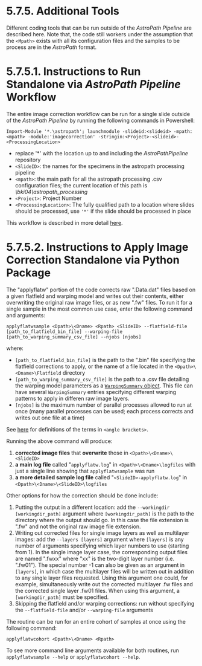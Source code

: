 # 5.7.5. Additional Tools

Different coding tools that can be run outside of the *AstroPath Pipeline* are described here. Note that, the code still workers under the assumption that the ```<Mpath>``` exists with all its configuration files and the samples to be process are in the *AstroPath* format.

# 5.7.5.1. Instructions to Run Standalone via *AstroPath Pipeline* Workflow
The entire image correction workflow can be run for a single slide outside of the *AstroPath Pipeline* by running the following commands in Powershell:

```
Import-Module '*.\astropath'; launchmodule -slideid:<slideid> -mpath:<mpath> -module:'imagecorrection' -stringin:<Project>-<slideid>-<ProcessingLocation>
```
- replace '\*' with the location up to and including the *AstroPathPipeline* repository
- ```<SlideID>```: the names for the specimens in the astropath processing pipeline
- ```<mpath>```: the main path for all the astropath processing .csv configuration files; the current location of this path is *\\bki04\astropath_processing*
- ```<Project>```: Project Number
- ```<ProcessingLocation>```: The fully qualified path to a location where slides should be processed, use `'*'` if the slide should be processed in place

This workflow is described in more detail [here](OverviewWorkflow.md#576-overview-workflow "Title").

# 5.7.5.2. Instructions to Apply Image Correction Standalone via Python Package
The "applyflatw" portion of the code corrects raw ".Data.dat" files based on a given flatfield and warping model and writes out their contents, either overwriting the original raw image files, or as new ".fw" files. To run it for a single sample in the most common use case, enter the following command and arguments:

`applyflatwsample <Dpath>\<Dname> <Rpath> <SlideID> --flatfield-file [path_to_flatfield_bin_file] --warping-file [path_to_warping_summary_csv_file] --njobs [njobs]`

where:
- `[path_to_flatfield_bin_file]` is the path to the ".bin" file specifying the flatfield corrections to apply, or the name of a file located in the `<Dpath>\<Dname>\Flatfield` directory
- `[path_to_warping_summary_csv_file]` is the path to a .csv file detailing the warping model parameters as a [`WarpingSummary` object](../../warping/utilities.py#L43-L61). This file can have several `WarpingSummary` entries specifying different warping patterns to apply in differen raw image layers.
- `[njobs]` is the maximum number of parallel processes allowed to run at once (many parallel processes can be used; each process corrects and writes out one file at a time)

See [here](../../../scans/docs/Definitions.md#43-definitions) for definitions of the terms in `<angle brackets>`.

Running the above command will produce:
1. **corrected image files** that **overwrite** those in `<Dpath>\<Dname>\<SlideID>`
1. **a main log file** called "`applyflatw.log`" in `<Dpath>\<Dname>\logfiles` with just a single line showing that `applyflatwsample` was run 
1. **a more detailed sample log file** called "`<SlideID>-applyflatw.log`" in `<Dpath>\<Dname>\<SlideID>\logfiles`

Other options for how the correction should be done include:
1. Putting the output in a different location: add the `--workingdir [workingdir_path]` argument where `[workingdir_path]` is the path to the directory where the output should go. In this case the file extension is ".fw" and not the original raw image file extension.
1. Writing out corrected files for single image layers as well as multilayer images: add the `--layers [layers]` argument where `[layers]` is any number of arguments specifying which layer numbers to use (starting from 1). In the single image layer case, the corresponding output files are named ".fwxx" where "xx" is the two-digit layer number (i.e. ".fw01"). The special number -1 can also be given as an argument in `[layers]`, in which case the multilayer files will be written out in addition to any single layer files requested. Using this argument one could, for example, simultaneously write out the corrected multilayer .fw files and the corrected single layer .fw01 files. When using this argument, a `[workingdir_path]` must be specified.
1. Skipping the flatfield and/or warping corrections: run without specifying the `--flatfield-file` and/or `--warping-file` arguments

The routine can be run for an entire cohort of samples at once using the following command:

`applyflatwcohort <Dpath>\<Dname> <Rpath>`

To see more command line arguments available for both routines, run `applyflatwsample --help` or `applyflatwcohort --help`.

